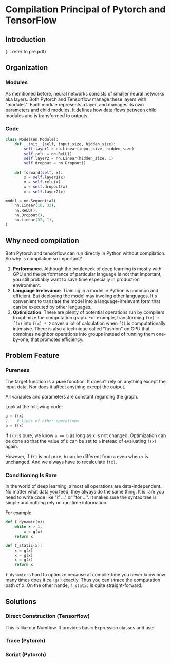 # Compilation Principal of Pytorch and TensorFlow

## Introduction

(... refer to pre.pdf)

## Organization

### Modules

As memtioned before, neural networks consists of smaller neural networks aka layers. Both Pytorch and Tensorflow manage these layers with "modules". Each module represents a layer, and manages its own parameters and child modules. It defines how data flows between child modules and is transformed to outputs.

### Code

```python
class Model(nn.Module):
    def __init__(self, input_size, hidden_size):
        self.layer1 = nn.Linear(input_size, hidden_size)
        self.relu = nn.ReLU()
        self.layer2 = nn.Linear(hidden_size, 1)
        self.dropout = nn.Dropout()

    def forward(self, x):
        x = self.layer1(x)
        x = self.relu(x)
        x = self.dropout(x)
        x = self.layer2(x)
```

```python
model = nn.Sequential(
    nn.Linear(10, 32),
    nn.ReLU(),
    nn.Dropout(),
    nn.Linear(32, 1),
)
```

## Why need compilation

Both Pytorch and tensorflow can run directly in Python without compilation. So why is compilation so important?

1. **Performance**. Although the bottleneck of deep learning is mostly with GPU and the performance of particular language
is not that important, you still probably want to save time especially in production environment.
2. **Language Irrelevance**. Training in a model in Python is common and efficient. But deploying the model may involing other
languages. It's convenient to translate the model into a language-irrelevant form that can be executed by other languages.
3. **Optimization**. There are plenty of potential operations run by compilers to optimize the computation graph. For example, transforming `f(x) + f(x)` into `f(x) * 2` saves a lot of calculation when `f()` is computationally intensive. There is also a technique called "fushion" on GPU that combines neighbor operations into groups instead of running them one-by-one, that promotes efficiency.

## Problem Feature

### Pureness

The target function is a **pure** function. It doesn’t rely on anything except the input data. Nor does it affect anything except the output.

All variables and parameters are constant regarding the graph.

Look at the following code:

```python
a = f(x)
...  # lines of other operations
b = f(x)
```

If `f()` is pure, we know `a == b` as long as x is not changed. Optimization can be done so that the value of `b` can be
set to `a` instead of evaluating `f(x)` again.

However, if `f()` is not pure, `b` can be different from `a` even when `x` is unchanged. And we always have to recalculate `f(x)`.

### Conditioning Is Rare

In the world of deep learning, almost all operations are data-independent. No matter what data you feed, they always do
the same thing. It is rare you need to write code like "if ..." or "for ...". It makes sure the syntax tree is simple
and nothing rely on run-time information.

For example:

```python
def f_dynamic(x):
    while x > 1:
        x = g(x)
    return x
```

```python
def f_static(x):
    x = g(x)
    x = g(x)
    x = g(x)
    return x
```

`f_dynamic` is hard to optimize because at compile-time you never know how many times does it call `g()` exactly. Thus you can't trace the computation path of x. On the other hande, `f_static` is quite straight-forward.

## Solutions

### Direct Construction (Tensorflow)

This is like our Numflow. It provides basic Expression classes and user 

### Trace (Pytorch)

### Script (Pytorch)


